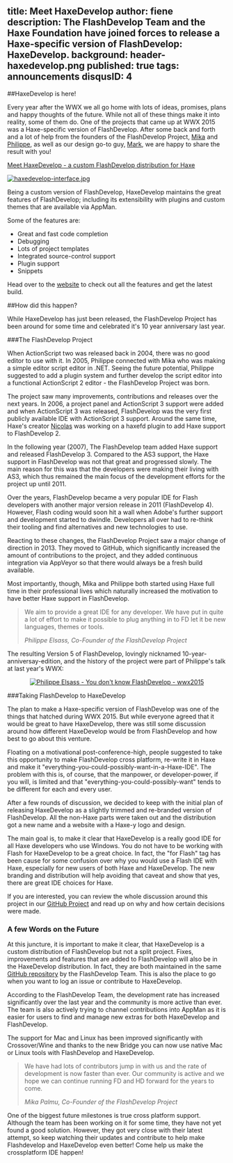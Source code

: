 title: Meet HaxeDevelop
author: fiene
description: The FlashDevelop Team and the Haxe Foundation have joined forces to release a Haxe-specific version of FlashDevelop: HaxeDevelop.
background: header-haxedevelop.png
published: true
tags: announcements
disqusID: 4
---

##HaxeDevelop is here!

Every year after the WWX we all go home with lots of ideas, promises, plans and happy thoughts of the future. While not all of these things make it into reality, some of them do. One of the projects that came up at WWX 2015 was a Haxe-specific version of FlashDevelop. After some back and forth and a lot of help from the founders of the FlashDevelop Project, [Mika](http://meychi.com) and [Philippe](https://github.com/elsassph), as well as our design go-to guy, [Mark](http://blog.stroep.nl), we are happy to share the result with you!

[Meet HaxeDevelop - a custom FlashDevelop distribution for Haxe](http://haxedevelop.org/)

[![haxedevelop-interface.jpg](haxedevelop-interface.jpg)](http://haxedevelop.org/)

Being a custom version of FlashDevelop, HaxeDevelop maintains the great features of FlashDevelop; including its extensibility with plugins and custom themes that are available via AppMan.

Some of the features are:

* Great and fast code completion
* Debugging
* Lots of project templates
* Integrated source-control support
* Plugin support
* Snippets


Head over to the [website](http://haxedevelop.org/) to check out all the features and get the latest build.



##How did this happen?

While HaxeDevelop has just been released, the FlashDevelop Project has been around for some time and celebrated it's 10 year anniversary last year.

###The FlashDevelop Project

When ActionScript two was released back in 2004, there was no good editor to use with it. In 2005, Philippe connected with Mika who was making a simple editor script editor in .NET. Seeing the future potential, Philippe suggested to add a plugin system and further develop the script editor into a functional ActionScript 2 editor - the FlashDevelop Project was born. 

The project saw many improvements, contributions and releases over the next years. In 2006, a project panel and ActionScript 3 support were added and when ActionScript 3 was released, FlashDevelop was the very first publicly available IDE with ActionScript 3 support. Around the same time, Haxe's creator [Nicolas](https://github.com/ncannasse) was working on a haxefd plugin to add Haxe support to FlashDevelop 2. 

In the following year (2007), The FlashDevelop team added Haxe support and released FlashDevelop 3. Compared to the AS3 support, the Haxe support in FlashDevelop was not that great and progressed slowly. The main reason for this was that the developers were making their living with AS3, which thus remained the main focus of the development efforts for the project up until 2011. 

Over the years, FlashDevelop became a very popular IDE for Flash developers with another major version release in 2011 (FlashDevelop 4). However, Flash coding would soon hit a wall when Adobe's further support and development started to dwindle. Developers all over had to re-think their tooling and find alternatives and new technologies to use.

Reacting to these changes, the FlashDevelop Project saw a major change of direction in 2013. They moved to GitHub, which significantly increased the amount of contributions to the project, and they added continuous integration via AppVeyor so that there would always be a fresh build available.

Most importantly, though, Mika and Philippe both started using Haxe full time in their professional lives which naturally increased the motivation to have better Haxe support in FlashDevelop. 

>We aim to provide a great IDE for any developer. We have put in quite a lot of effort to make it possible to plug anything in to FD let it be new languages, themes or tools.
>
><cite>Philippe Elsass, Co-Founder of the FlashDevelop Project</cite>

The resulting Version 5 of FlashDevelop, lovingly nicknamed 10-year-anniversay-edition, and the history of the project were part of Philippe's talk at last year's WWX:


<div style="text-align:center" markdown="1">
    <a href="http://www.youtube.com/watch?feature=player_embedded&v=myRUlJ0KFcc" target="_blank">
        <img src="http://img.youtube.com/vi/myRUlJ0KFcc/0.jpg" alt="Philippe Elsass - You don't know FlashDevelop - wwx2015" />
    </a>
</div>

###Taking FlashDevelop to HaxeDevelop

The plan to make a Haxe-specific version of FlashDevelop was one of the things that hatched during WWX 2015. But while everyone agreed that it would be great to have HaxeDevelop, there was still some discussion around how different HaxeDevelop would be from FlashDevelop and how best to go about this venture.

Floating on a motivational post-conference-high, people suggested to take this opportunity to make FlashDevelop cross platform, re-write it in Haxe and make it "everything-you-could-possibly-want-in-a-Haxe-IDE". The problem with this is, of course, that the manpower, or developer-power, if you will, is limited and that "everything-you-could-possibly-want" tends to be different for each and every user. 

After a few rounds of discussion, we decided to keep with the initial plan of releasing HaxeDevelop as a slightly trimmed and re-branded version of FlashDevelop. All the non-Haxe parts were taken out and the distribution got a new name and a website with a Haxe-y logo and design.

The main goal is, to make it clear that HaxeDevelop is a really good IDE for all Haxe developers who use Windows. You do not have to be working with Flash for HaxeDevelop to be a great choice. In fact, the "for Flash" tag has been cause for some confusion over why you would use a Flash IDE with Haxe, especially for new users of both Haxe and HaxeDevelop. The new branding and distribution will help avoiding that caveat and show that yes, there are great IDE choices for Haxe.

If you are interested, you can review the whole discussion around this project in our [GitHub Project](https://github.com/HaxeFoundation/Project-Management/issues/20) and read up on why and how certain decisions were made. 


### A few Words on the Future

At this juncture, it is important to make it clear, that HaxeDevelop is a custom distribution of FlashDevelop but not a split project. Fixes, improvements and features that are added to FlashDevelop will also be in the HaxeDevelop distribution. In fact, they are both maintained in the same [GitHub repository](https://github.com/fdorg/flashdevelop/tree/distro_haxedevelop) by the FlashDevelop Team. This is also the place to go when you want to log an issue or contribute to HaxeDevelop.

According to the FlashDevelop Team, the development rate has increased significantly over the last year and the community is more active than ever. The team is also actively trying to channel contributions into AppMan as it is easier for users to find and manage new extras for both HaxeDevelop and FlashDevelop.

The support for Mac and Linux has been improved significantly with Crossover/Wine and thanks to the new Bridge you can now use native Mac or Linux tools with FlashDevelop and HaxeDevelop.


>We have had lots of contributors jump in with us and the rate of development is now faster than ever. Our community is active and we hope we can continue running FD and HD forward for the years to come.
>
><cite>Mika Palmu, Co-Founder of the FlashDevelop Project</cite>

One of the biggest future milestones is true cross platform support. Although the team has been working on it for some time, they have not yet found a good solution. However, they got very close with their latest attempt, so keep watching their updates and contribute to help make Flashdevelop and HaxeDevelop even better! Come help us make the crossplatform IDE happen!

